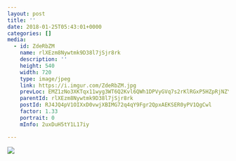 ```yaml
---
layout: post
title: '' 
date: 2018-01-25T05:43:01+0000 
categories: [] 
media:
  - id: ZdeRbZM
    name: rlXEzm8Nywtmk9D38l7jSjr8rk
    description: ''   
    height: 540
    width: 720
    type: image/jpeg
    link: https://i.imgur.com/ZdeRbZM.jpg
    prevLoc: EMZ1zNo3XKTqx11wyg3WT6Q2Kvl6QWh1DPVyGVq7s2rKlRGxP5HZpRjNZYZ3u7XnrXEZDpFxgZ86wPQquVWnB8zx4AUv9mPwRn82CLNzO7AXEJhln3D3zEXrhLGwnky8M4cVjwgvV33LCkWmkpwLpXf5BmoqL21AFY8XL164Q9ToPE79loANIzYqgKXGMKT9rDGm8G9BhJE0PP0QzRCKYllK5RJ6iqkkVvOwExC91qz32w6Qul5LqOmV04FZE3yoLyP
    parentId: rlXEzm8Nywtmk9D38l7jSjr8rk
    postId: RJ4JQ4pV1OIXxD0vwjXBIMG72q4qY9Fgr2QpxAEKSER0yPV1QgCwl
    factor: 1.33
    portrait: 0
    mInfo: 2uxDuH5tY1L17iy

---
```





[//]: #media:  
<a href="https://i.imgur.com/ZdeRbZM.jpg"><img class="postImage" src="https://i.imgur.com/ZdeRbZMh.jpg" />  
</a>   
